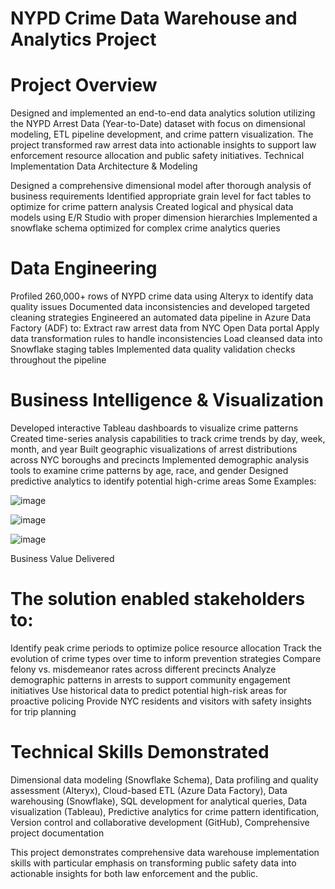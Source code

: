 # NYPD Crime Data Warehouse and Analytics Project

# Project Overview

Designed and implemented an end-to-end data analytics solution utilizing the NYPD Arrest Data (Year-to-Date) dataset with focus on dimensional modeling, ETL pipeline development, and crime pattern visualization. The project transformed raw arrest data into actionable insights to support law enforcement resource allocation and public safety initiatives.
Technical Implementation
Data Architecture & Modeling

Designed a comprehensive dimensional model after thorough analysis of business requirements
Identified appropriate grain level for fact tables to optimize for crime pattern analysis
Created logical and physical data models using E/R Studio with proper dimension hierarchies
Implemented a snowflake schema optimized for complex crime analytics queries

# Data Engineering

Profiled 260,000+ rows of NYPD crime data using Alteryx to identify data quality issues
Documented data inconsistencies and developed targeted cleaning strategies
Engineered an automated data pipeline in Azure Data Factory (ADF) to:
    Extract raw arrest data from NYC Open Data portal
    Apply data transformation rules to handle inconsistencies
    Load cleansed data into Snowflake staging tables
Implemented data quality validation checks throughout the pipeline

# Business Intelligence & Visualization

Developed interactive Tableau dashboards to visualize crime patterns
Created time-series analysis capabilities to track crime trends by day, week, month, and year
Built geographic visualizations of arrest distributions across NYC boroughs and precincts
Implemented demographic analysis tools to examine crime patterns by age, race, and gender
Designed predictive analytics to identify potential high-crime areas
Some Examples:

![image](https://github.com/user-attachments/assets/63b7d2cb-a554-4ae6-b88f-c2f4c93900f3)

![image](https://github.com/user-attachments/assets/b7aab913-b2ef-40a7-b0e9-ce498da0962d)

![image](https://github.com/user-attachments/assets/a3fa640e-88d5-4be3-be69-7befa1857920)




Business Value Delivered

# The solution enabled stakeholders to:

Identify peak crime periods to optimize police resource allocation
Track the evolution of crime types over time to inform prevention strategies
Compare felony vs. misdemeanor rates across different precincts
Analyze demographic patterns in arrests to support community engagement initiatives
Use historical data to predict potential high-risk areas for proactive policing
Provide NYC residents and visitors with safety insights for trip planning

# Technical Skills Demonstrated

Dimensional data modeling (Snowflake Schema), 
Data profiling and quality assessment (Alteryx), 
Cloud-based ETL (Azure Data Factory), 
Data warehousing (Snowflake), 
SQL development for analytical queries, 
Data visualization (Tableau), 
Predictive analytics for crime pattern identification, 
Version control and collaborative development (GitHub), 
Comprehensive project documentation

This project demonstrates comprehensive data warehouse implementation skills with particular emphasis on transforming public safety data into actionable insights for both law enforcement and the public.



